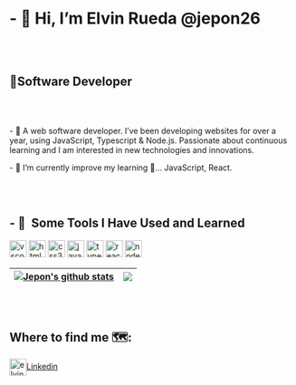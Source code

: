 

  <body>

  <h1>- 👋 Hi, I’m Elvin Rueda @jepon26</h1>
  <br></br>
  <h2>👨Software Developer</h2>
  
  
   <br></br>
  
  <p>- 👀 A web software developer. I’ve been developing websites for over a year, using JavaScript, Typescript & Node.js.
      Passionate about continuous learning and I am interested in new technologies and innovations.</p>
 
  
   <p>- 🌱 I’m currently improve my learning 📖... JavaScript, React. </p>
  

  
  <br></br>
  
  <h2>- 🚀 &nbsp;Some Tools I Have Used and Learned</h2>
  <p align="left">
  <img src="https://cdn.jsdelivr.net/gh/devicons/devicon/icons/vscode/vscode-original.svg" alt="vscode" width="30" height="30"/>
  <img src="https://cdn.jsdelivr.net/gh/devicons/devicon/icons/html5//html5-original.svg" alt="html5" width="30" height="30"/>                                           <img src="https://cdn.jsdelivr.net/gh/devicons/devicon/icons/css3//css3-original.svg" alt="css3" width="30" height="30"/>
  <img src="https://cdn.jsdelivr.net/gh/devicons/devicon/icons/javascript//javascript-original.svg" alt="javascript" width="30" height="30"/>
  <img src="https://cdn.jsdelivr.net/gh/devicons/devicon/icons/typescript//typescript-original.svg" alt="typescript" width="30 height="30"/>
  <img src="https://cdn.jsdelivr.net/gh/devicons/devicon/icons/react//react-original.svg" alt="react" width="30" height="30"/>
  <img src="https://cdn.jsdelivr.net/gh/devicons/devicon/icons/nodejs//nodejs-original.svg" alt="nodejs" width="30" height="30"/>
                                                                                
  </p>
  
                                                                                                                               
                                                                                                                               
   | <a href="https://github.com/jepon26-stats"><img align="center" src="https://github-readme-stats.vercel.app/api?username=jepon26&show_icons=true&include_all_commits=true&theme=buefy&hide_border=true" alt="Jepon's github stats" /></a> | <a href="https://github.com/jepon26-stats-readme-stats"><img align="center" src="https://github-readme-stats.vercel.app/api/top-langs/?username=jepon26&layout=compact&theme=buefy&hide_border=true" /></a> |
| ------------- | ------------- |                                                                                                                          
                                                                                                                               
                                                                                                                               
                                                                                                                               
                                                                                                                               
                                                                                                                               
   <br></br>
  
  ## Where to find me 🗺️:
  
  
  <p align="left">                                                                                                                       
  <a href="https://www.linkedin.com/in/elvin-javier-rueda-g%C3%B3mez-7a564574/" target="blank"><img align="center"     
                                                                                                                  src="https://cdn.jsdelivr.net/gh/devicons/devicon/icons/linkedin//linkedin-original.svg" alt="elvin profile" width="30" height="30"/>Linkedin</a> 
                                                                                                            
   
                                                                                                                                                                                                                   
                                                                                                            
                                                                                                            
                                                                                                            
  </p>                                                                                                                              
 
                                                                                                                                    
                                                                                                                                                                       

                                                                                                                               
</body>

<!---
jepon26/jepon26 is a ✨ special ✨ repository because its `README.md` (this file) appears on your GitHub profile.
You can click the Preview link to take a look at your changes.
--->
